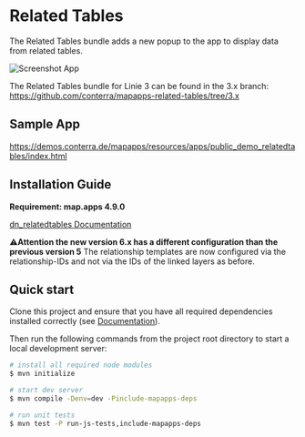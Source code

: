 # Related Tables

The Related Tables bundle adds a new popup to the app to display data from related tables.

![Screenshot App](https://github.com/conterra/mapapps-related-tables/blob/main/screenshot.JPG)

The Related Tables bundle for Linie 3 can be found in the 3.x branch:
https://github.com/conterra/mapapps-related-tables/tree/3.x

## Sample App
https://demos.conterra.de/mapapps/resources/apps/public_demo_relatedtables/index.html

## Installation Guide
**Requirement: map.apps 4.9.0**

[dn_relatedtables Documentation](https://github.com/conterra/mapapps-related-tables/tree/master/src/main/js/bundles/dn_relatedtables)

⚠️**Attention the new version 6.x has a different configuration than the previous version 5**
The relationship templates are now configured via the relationship-IDs and not via the IDs of the linked layers as before.

## Quick start

Clone this project and ensure that you have all required dependencies installed correctly (see [Documentation](https://docs.conterra.de/en/mapapps/latest/developersguide/getting-started/set-up-development-environment.html)).

Then run the following commands from the project root directory to start a local development server:

```bash
# install all required node modules
$ mvn initialize

# start dev server
$ mvn compile -Denv=dev -Pinclude-mapapps-deps

# run unit tests
$ mvn test -P run-js-tests,include-mapapps-deps
```
